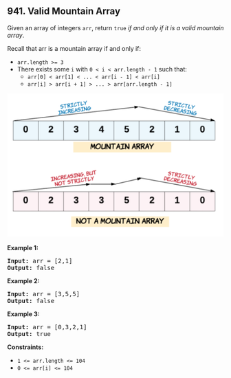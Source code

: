 ## 941. Valid Mountain Array

Given an array of integers `arr`, return `true` *if and only if it is a valid mountain array*.

Recall that arr is a mountain array if and only if:

- `arr.length >= 3`
- There exists some `i` with `0 < i < arr.length - 1` such that:
	+ `arr[0] < arr[1] < ... < arr[i - 1] < arr[i]`
	+ `arr[i] > arr[i + 1] > ... > arr[arr.length - 1]`

![](img0.png)

**Example 1:**

<pre>
<b>Input:</b> arr = [2,1]
<b>Output:</b> false
</pre>

**Example 2:**

<pre>
<b>Input:</b> arr = [3,5,5]
<b>Output:</b> false
</pre>

**Example 3:**

<pre>
<b>Input:</b> arr = [0,3,2,1]
<b>Output:</b> true
</pre>

**Constraints:**

- `1 <= arr.length <= 104`
- `0 <= arr[i] <= 104`